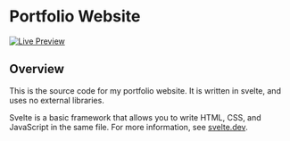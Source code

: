 # Portfolio Website

[![Live Preview](https://img.shields.io/badge/Live%20Preview-Visit%20Website-brightgreen?logo=github)](https://harrison.phillingham.com)

## Overview

This is the source code for my portfolio website. It is written in svelte, and uses no external libraries.

Svelte is a basic framework that allows you to write HTML, CSS, and JavaScript in the same file. For more information, see [svelte.dev](https://svelte.dev/). 
